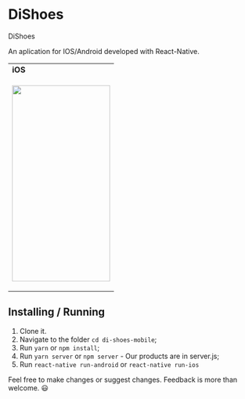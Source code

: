 # DiShoes

DiShoes

<p>An aplication for IOS/Android developed with React-Native. </p>
<table>
  <tr><td colspan=2><strong>iOS</strong></td></tr>
  <tr>
    <td><p align="center"><img src="./assetsReadme/dishoesapp.gif" width="200" height="400"/></p></td>
     </tr>
</table>

## Installing / Running

1. Clone it.
2. Navigate to the folder `cd di-shoes-mobile`;
3. Run `yarn` or `npm install`;
4. Run `yarn server` or `npm server` - Our products are in server.js;
5. Run `react-native run-android` or `react-native run-ios`

Feel free to make changes or suggest changes. Feedback is more than welcome. :smiley:
